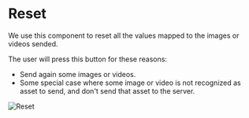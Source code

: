 # Reset

We use this component to reset all the values mapped to the images or videos sended.

The user will press this button for these reasons:
- Send again some images or videos.
- Some special case where some image or video is not recognized as asset to send, and don't send that asset to the server.

![Reset](https://i.ibb.co/JrF3ZTS/RESET.png)
